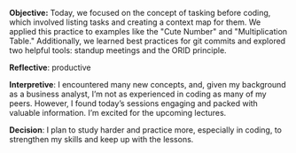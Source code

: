 **Objective:** Today, we focused on the concept of tasking before coding, which involved listing tasks and creating a context map for them. We applied this practice to examples like the "Cute Number" and "Multiplication Table." Additionally, we learned best practices for git commits and explored two helpful tools: standup meetings and the ORID principle.

**Reflective**: productive

**Interpretive**: I encountered many new concepts, and, given my background as a business analyst, I’m not as experienced in coding as many of my peers. However, I found today’s sessions engaging and packed with valuable information. I’m excited for the upcoming lectures.

**Decision**: I plan to study harder and practice more, especially in coding, to strengthen my skills and keep up with the lessons.